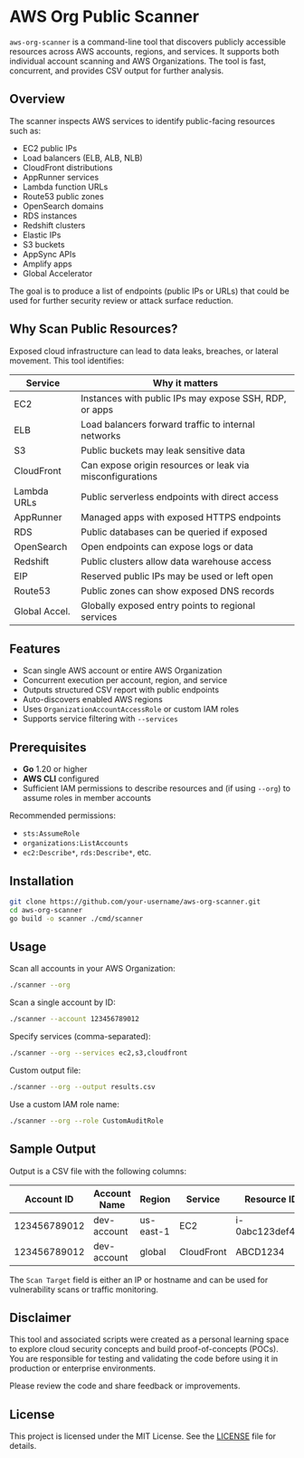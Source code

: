 # AWS Org Public Scanner

`aws-org-scanner` is a command-line tool that discovers publicly accessible resources across AWS accounts, regions, and services. It supports both individual account scanning and AWS Organizations. The tool is fast, concurrent, and provides CSV output for further analysis.

## Overview

The scanner inspects AWS services to identify public-facing resources such as:

- EC2 public IPs
- Load balancers (ELB, ALB, NLB)
- CloudFront distributions
- AppRunner services
- Lambda function URLs
- Route53 public zones
- OpenSearch domains
- RDS instances
- Redshift clusters
- Elastic IPs
- S3 buckets
- AppSync APIs
- Amplify apps
- Global Accelerator

The goal is to produce a list of endpoints (public IPs or URLs) that could be used for further security review or attack surface reduction.

## Why Scan Public Resources?

Exposed cloud infrastructure can lead to data leaks, breaches, or lateral movement. This tool identifies:

| Service        | Why it matters                                             |
|----------------|------------------------------------------------------------|
| EC2            | Instances with public IPs may expose SSH, RDP, or apps     |
| ELB            | Load balancers forward traffic to internal networks        |
| S3             | Public buckets may leak sensitive data                     |
| CloudFront     | Can expose origin resources or leak via misconfigurations  |
| Lambda URLs    | Public serverless endpoints with direct access             |
| AppRunner      | Managed apps with exposed HTTPS endpoints                  |
| RDS            | Public databases can be queried if exposed                 |
| OpenSearch     | Open endpoints can expose logs or data                     |
| Redshift       | Public clusters allow data warehouse access                |
| EIP            | Reserved public IPs may be used or left open               |
| Route53        | Public zones can show exposed DNS records                  |
| Global Accel.  | Globally exposed entry points to regional services         |

## Features

- Scan single AWS account or entire AWS Organization
- Concurrent execution per account, region, and service
- Outputs structured CSV report with public endpoints
- Auto-discovers enabled AWS regions
- Uses `OrganizationAccountAccessRole` or custom IAM roles
- Supports service filtering with `--services`

## Prerequisites

- **Go** 1.20 or higher
- **AWS CLI** configured
- Sufficient IAM permissions to describe resources and (if using `--org`) to assume roles in member accounts

Recommended permissions:
- `sts:AssumeRole`
- `organizations:ListAccounts`
- `ec2:Describe*`, `rds:Describe*`, etc.

## Installation

```bash
git clone https://github.com/your-username/aws-org-scanner.git
cd aws-org-scanner
go build -o scanner ./cmd/scanner
```

## Usage

Scan all accounts in your AWS Organization:

```bash
./scanner --org
```

Scan a single account by ID:

```bash
./scanner --account 123456789012
```

Specify services (comma-separated):

```bash
./scanner --org --services ec2,s3,cloudfront
```

Custom output file:

```bash
./scanner --org --output results.csv
```

Use a custom IAM role name:

```bash
./scanner --org --role CustomAuditRole
```

## Sample Output

Output is a CSV file with the following columns:

| Account ID | Account Name | Region | Service | Resource ID | DNS Name | Public IP | Extra | Scan Target | URL |
|------------|--------------|--------|---------|-------------|----------|-----------|-------|--------------|-----|
| 123456789012 | dev-account | us-east-1 | EC2 | i-0abc123def456 | - | 3.91.203.15 | - | 3.91.203.15 | - |
| 123456789012 | dev-account | global | CloudFront | ABCD1234 | d1234.cloudfront.net | - | - | d1234.cloudfront.net | https://d1234.cloudfront.net |

The `Scan Target` field is either an IP or hostname and can be used for vulnerability scans or traffic monitoring.

## Disclaimer

This tool and associated scripts were created as a personal learning space to explore cloud security concepts and build proof-of-concepts (POCs).  
You are responsible for testing and validating the code before using it in production or enterprise environments.

Please review the code and share feedback or improvements.

## License

This project is licensed under the MIT License. See the [LICENSE](./LICENSE) file for details.
